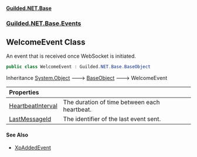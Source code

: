 #### [Guilded.NET.Base](Guilded_NET_Base.md 'Guilded.NET.Base')
### [Guilded.NET.Base.Events](Guilded_NET_Base.md#Guilded_NET_Base_Events 'Guilded.NET.Base.Events')
## WelcomeEvent Class
An event that is received once WebSocket is initiated.  
```csharp
public class WelcomeEvent : Guilded.NET.Base.BaseObject
```

Inheritance [System.Object](https://docs.microsoft.com/en-us/dotnet/api/System.Object 'System.Object') &#129106; [BaseObject](BaseObject.md 'Guilded.NET.Base.BaseObject') &#129106; WelcomeEvent  

| Properties | |
| :--- | :--- |
| [HeartbeatInterval](WelcomeEvent_HeartbeatInterval.md 'Guilded.NET.Base.Events.WelcomeEvent.HeartbeatInterval') | The duration of time between each heartbeat.<br/> |
| [LastMessageId](WelcomeEvent_LastMessageId.md 'Guilded.NET.Base.Events.WelcomeEvent.LastMessageId') | The identifier of the last event sent.<br/> |
#### See Also
- [XpAddedEvent](XpAddedEvent.md 'Guilded.NET.Base.Events.XpAddedEvent')
